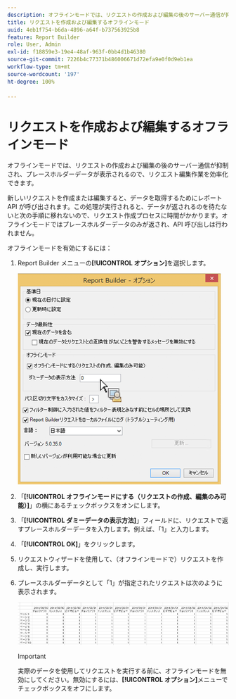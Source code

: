 ```yaml
---
description: オフラインモードでは、リクエストの作成および編集の後のサーバー通信が抑制され、プレースホルダーデータが表示されるので、リクエスト編集作業を効率化できます。
title: リクエストを作成および編集するオフラインモード
uuid: 4eb1f754-b6da-4896-a64f-b737563925b8
feature: Report Builder
role: User, Admin
exl-id: f18859e3-19e4-48af-963f-0bb4d1b46380
source-git-commit: 7226b4c77371b486006671d72efa9e0f0d9eb1ea
workflow-type: tm+mt
source-wordcount: '197'
ht-degree: 100%

---
```


# リクエストを作成および編集するオフラインモード

オフラインモードでは、リクエストの作成および編集の後のサーバー通信が抑制され、プレースホルダーデータが表示されるので、リクエスト編集作業を効率化できます。

新しいリクエストを作成または編集すると、データを取得するためにレポート API が呼び出されます。この処理が実行されると、データが返されるのを待たないと次の手順に移れないので、リクエスト作成プロセスに時間がかかります。オフラインモードではプレースホルダーデータのみが返され、API 呼び出しは行われません。

オフラインモードを有効にするには：

1. Report Builder メニューの&#x200B;**[!UICONTROL オプション]**&#x200B;を選択します。

   ![](assets/offline_mode.png)

1. 「**[!UICONTROL オフラインモードにする（リクエストの作成、編集のみ可能）]**」の横にあるチェックボックスをオンにします。
1. 「**[!UICONTROL ダミーデータの表示方法]**」フィールドに、リクエストで返すプレースホルダーデータを入力します。例えば、「1」と入力します。
1. 「**[!UICONTROL OK]**」をクリックします。
1. リクエストウィザードを使用して、（オフラインモードで）リクエストを作成し、実行します。
1. プレースホルダーデータとして「1」が指定されたリクエストは次のように表示されます。

   ![](assets/offline_mode_example.png)

   >[!IMPORTANT]
   >
   >実際のデータを使用してリクエストを実行する前に、オフラインモードを無効にしてください。無効にするには、**[!UICONTROL オプション]**&#x200B;メニューでチェックボックスをオフにします。
